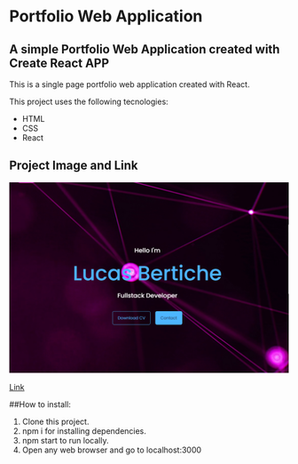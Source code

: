 # Portfolio Web Application

## A simple Portfolio Web Application created with Create React APP

This is a single page portfolio web application created with React.

This project uses the following tecnologies:

* HTML
* CSS
* React

## Project Image and Link

<img src="https://github.com/bertichelucas/Portfolio/blob/main/public/projectimage.png" alt="Portfolio Image"/>

[Link](https://bertichelucas.netlify.app/)


##How to install:

1. Clone this project.
2. npm i for installing dependencies.
3. npm start to run locally.
4. Open any web browser and go to localhost:3000






